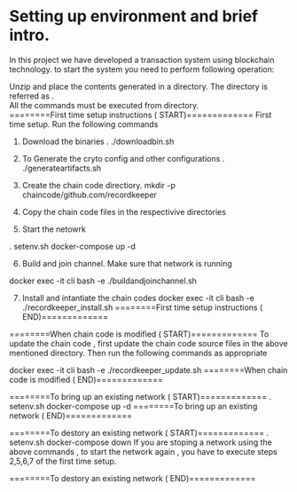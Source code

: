 # Setting up environment and brief intro.

In this project we have developed a transaction system using blockchain technology.
to start the system you need to perform following operation:

Unzip and place the contents generated in a directory. 
The directory is referred as <network>.  
All the commands must be executed from  <network> directory.  
========First time setup instructions ( START)============= 
First time setup. Run the following commands 
 1. Download the binaries 
 . ./downloadbin.sh 

 2. To Generate the cryto config and other configurations
  . ./generateartifacts.sh 


 3. Create the chain code directiory.
  mkdir -p chaincode/github.com/recordkeeper 

 4. Copy the chain code files in the respectivive directories 

 5. Start the netowrk  

  . setenv.sh 
  docker-compose up -d 

 6. Build and join channel. Make sure that network is running 

   docker exec -it cli bash -e ./buildandjoinchannel.sh 


 7. Install and intantiate the chain codes 
  docker exec -it cli bash -e  ./recordkeeper_install.sh
========First time setup instructions ( END)============= 


========When chain code is modified ( START)============= 
 To update the chain code , first update the chain code source files in the above mentioned directory.
Then run the following commands as appropriate

  docker exec -it cli bash -e  ./recordkeeper_update.sh <version>
========When chain code is modified ( END)============= 


========To bring up an existing network ( START)============= 
  . setenv.sh 
  docker-compose up -d 
========To bring up an existing network ( END)============= 


========To destory  an existing network ( START)============= 
  . setenv.sh 
  docker-compose down 
 If you are stoping a network using the above commands , 
 to start the network again , you have to execute steps 2,5,6,7 of the first time setup.
 

========To destory  an existing network ( END)============= 
